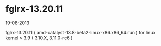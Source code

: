 fglrx-13.20.11
=================

19-08-2013

fglrx-13.20.11 ( amd-catalyst-13.8-beta2-linux-x86.x86_64.run ) for linux kernel > 3.9 ( 3.10.X, 3.11.0-rc6 )
